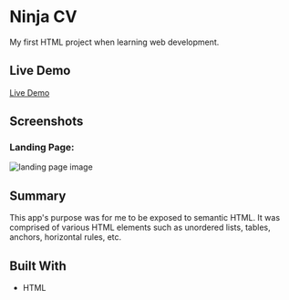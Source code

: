 # Ninja CV

My first HTML project when learning web development.

## Live Demo

[Live Demo](https://7424243.github.io/ninjacv/)

## Screenshots

### Landing Page:

![landing page image](screenshots/ninjacv.png)

## Summary

This app's purpose was for me to be exposed to semantic HTML. It was comprised of various HTML elements such as unordered lists, tables, anchors, horizontal rules, etc.

## Built With

* HTML
